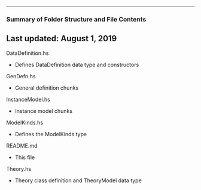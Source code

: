 --------------------------------------------------
### Summary of Folder Structure and File Contents
Last updated: August 1, 2019
--------------------------------------------------

DataDefinition.hs
  - Defines DataDefinition data type and constructors

GenDefn.hs
  - General definition chunks

InstanceModel.hs
  - Instance model chunks

ModelKinds.hs
  - Defines the ModelKinds type

README.md
  - This file

Theory.hs
  - Theory class definition and TheoryModel data type
